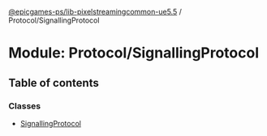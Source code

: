 [@epicgames-ps/lib-pixelstreamingcommon-ue5.5](../README.md) / Protocol/SignallingProtocol

# Module: Protocol/SignallingProtocol

## Table of contents

### Classes

- [SignallingProtocol](../classes/Protocol_SignallingProtocol.SignallingProtocol.md)
